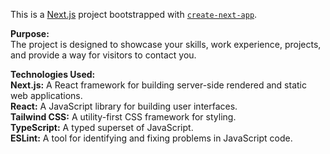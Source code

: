 This is a [Next.js](https://nextjs.org) project bootstrapped with [`create-next-app`](https://nextjs.org/docs/app/api-reference/cli/create-next-app).

**Purpose:**<br />
The project is designed to showcase your skills, work experience, projects, and provide a way for visitors to contact you.<br />

**Technologies Used:**<br />
**Next.js:** A React framework for building server-side rendered and static web applications.<br />
**React:** A JavaScript library for building user interfaces.<br />
**Tailwind CSS:** A utility-first CSS framework for styling.<br />
**TypeScript:** A typed superset of JavaScript.<br />
**ESLint:** A tool for identifying and fixing problems in JavaScript code.<br />
